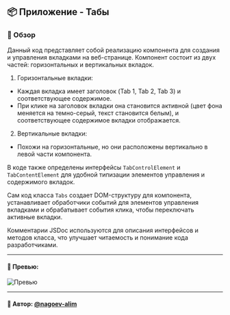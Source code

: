 ## 📦 Приложение - Табы

### 🚀 Обзор
Данный код представляет собой реализацию компонента для создания и управления вкладками на веб-странице. Компонент состоит из двух частей: горизонтальных и вертикальных вкладок.

1. Горизонтальные вкладки:
  - Каждая вкладка имеет заголовок (Tab 1, Tab 2, Tab 3) и соответствующее содержимое.
  - При клике на заголовок вкладки она становится активной (цвет фона меняется на темно-серый, текст становится белым), и соответствующее содержимое вкладки отображается.

2. Вертикальные вкладки:
  - Похожи на горизонтальные, но они расположены вертикально в левой части компонента.

В коде также определены интерфейсы `TabControlElement` и `TabContentElement` для удобной типизации элементов управления и содержимого вкладок.

Сам код класса `Tabs` создает DOM-структуру для компонента, устанавливает обработчики событий для элементов управления вкладками и обрабатывает события клика, чтобы переключать активные вкладки.

Комментарии JSDoc используются для описания интерфейсов и методов класса, что улучшает читаемость и понимание кода разработчиками.

---

#### 🌄 Превью:

![Превью](https://lh3.googleusercontent.com/drive-viewer/AITFw-wObZBNX0E0rt-9zD_eiyQKS2VV5diAMMLHsnj4qWYp7pO22VApaJoDZX416XXffB_20ELyb-fIuWam8oqRLefYMjFkAQ=s1600)


-----

#### 🙌 Автор: [@nagoev-alim](https://github.com/nagoev-alim)

